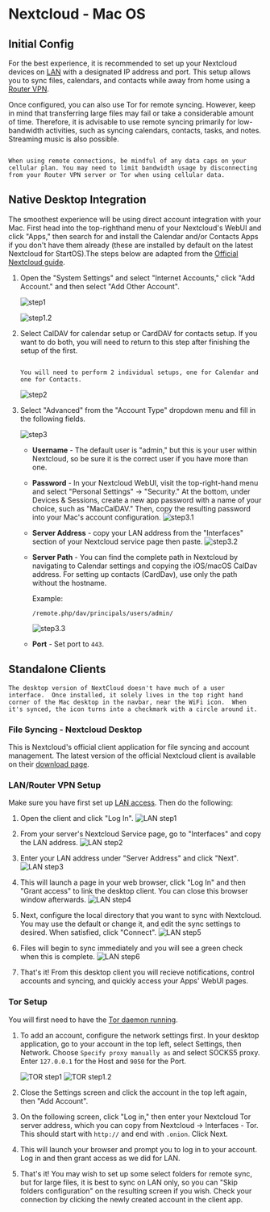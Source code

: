# Nextcloud - Mac OS

## Initial Config

For the best experience, it is recommended to set up your Nextcloud devices on [LAN](/user-manual/connecting-locally.md) with a designated IP address and port. This setup allows you to sync files, calendars, and contacts while away from home using a [Router VPN](/user-manual/connecting-remotely/router-vpn.md).

Once configured, you can also use Tor for remote syncing. However, keep in mind that transferring large files may fail or take a considerable amount of time. Therefore, it is advisable to use remote syncing primarily for low-bandwidth activities, such as syncing calendars, contacts, tasks, and notes. Streaming music is also possible.

```admonish warning

When using remote connections, be mindful of any data caps on your cellular plan. You may need to limit bandwidth usage by disconnecting from your Router VPN server or Tor when using cellular data.

```

## Native Desktop Integration

The smoothest experience will be using direct account integration with your Mac. First head into the top-righthand menu of your Nextcloud's WebUI and click "Apps," then search for and install the Calendar and/or Contacts Apps if you don't have them already (these are installed by default on the latest Nextcloud for StartOS).The steps below are adapted from the [Official Nextcloud guide](https://docs.nextcloud.com/server/24/user_manual/en/groupware/sync_osx.html).

1. Open the "System Settings" and select "Internet Accounts," click "Add Account." and then select "Add Other Account".

   ![step1](../assets/native-nextcloud-integration-macos-step1.png)

   ![step1.2](../assets/native-nextcloud-integration-macos-step1.2.png)

1. Select CalDAV for calendar setup or CardDAV for contacts setup. If you want to do both, you will need to return to this step after finishing the setup of the first.

   ```admonish note

   You will need to perform 2 individual setups, one for Calendar and one for Contacts.

   ```

   ![step2](../assets/native-nextcloud-integration-macos-step2.png)

1. Select "Advanced" from the "Account Type" dropdown menu and fill in the following fields.

   ![step3](../assets/native-nextcloud-integration-macos-step3.png)

   - **Username** - The default user is "admin," but this is your user within Nextcloud, so be sure it is the correct user if you have more than one.

   - **Password** - In your Nextcloud WebUI, visit the top-right-hand menu and select "Personal Settings" -> "Security." At the bottom, under Devices & Sessions, create a new app password with a name of your choice, such as "MacCalDAV." Then, copy the resulting password into your Mac's account configuration.
     ![step3.1](../assets/native-nextcloud-integration-macos-step3.1.png)

   - **Server Address** - copy your LAN address from the "Interfaces" section of your Nextcloud service page then paste.
     ![step3.2](../assets/native-nextcloud-integration-macos-step3.2.png)

   - **Server Path** - You can find the complete path in Nextcloud by navigating to Calendar settings and copying the iOS/macOS CalDav address. For setting up contacts (CardDav), use only the path without the hostname.

     Example:

     `/remote.php/dav/principals/users/admin/`

     ![step3.3](../assets/native-nextcloud-integration-macos-step3.3.png)

   - **Port** - Set port to `443`.

## Standalone Clients

```admonish note
The desktop version of NextCloud doesn't have much of a user interface.  Once installed, it solely lives in the top right hand corner of the Mac desktop in the navbar, near the WiFi icon.  When it's synced, the icon turns into a checkmark with a circle around it.
```

### File Syncing - Nextcloud Desktop

This is Nextcloud's official client application for file syncing and account management. The latest version of the official Nextcloud client is available on their [download page](https://nextcloud.com/install/#install-clients).

### LAN/Router VPN Setup

Make sure you have first set up [LAN access](/user-manual/connecting-locally.md). Then do the following:

1. Open the client and click "Log In".
   ![LAN step1](../assets/nextcloud-mac-step1.png)

1. From your server's Nextcloud Service page, go to "Interfaces" and copy the LAN address.
   ![LAN step2](../assets/nextcloud-mac-step2.png)

1. Enter your LAN address under "Server Address" and click "Next".
   ![LAN step3](../assets/nextcloud-mac-step3.png)

1. This will launch a page in your web browser, click "Log In" and then "Grant access" to link the desktop client. You can close this browser window afterwards.
   ![LAN step4](../assets/nextcloud-mac-step4.png)

1. Next, configure the local directory that you want to sync with Nextcloud. You may use the default or change it, and edit the sync settings to desired. When satisfied, click "Connect".
   ![LAN step5](../assets/nextcloud-mac-step5.png)

1. Files will begin to sync immediately and you will see a green check when this is complete.
   ![LAN step6](../assets/nextcloud-mac-step6.png)

1. That's it! From this desktop client you will recieve notifications, control accounts and syncing, and quickly access your Apps' WebUI pages.

### Tor Setup

You will first need to have the [Tor daemon running](/device-guides/mac/tor.md).

1. To add an account, configure the network settings first. In your desktop application, go to your account in the top left, select Settings, then Network. Choose `Specify proxy manually as` and select SOCKS5 proxy. Enter `127.0.0.1` for the Host and `9050` for the Port.

   ![TOR step1](../assets/nextcloud-mac-tor2.png)
   ![TOR step1.2](../assets/nextcloud-mac-tor3.png)

1. Close the Settings screen and click the account in the top left again, then "Add Account".
1. On the following screen, click "Log in," then enter your Nextcloud Tor server address, which you can copy from Nextcloud -> Interfaces - Tor. This should start with `http://` and end with `.onion`. Click Next.
1. This will launch your browser and prompt you to log in to your account. Log in and then grant access as we did for LAN.
1. That's it! You may wish to set up some select folders for remote sync, but for large files, it is best to sync on LAN only, so you can "Skip folders configuration" on the resulting screen if you wish. Check your connection by clicking the newly created account in the client app.
